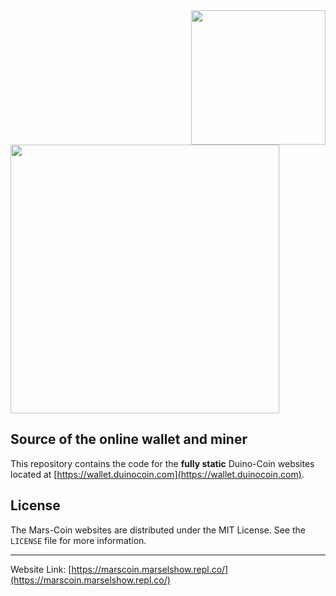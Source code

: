 <!--
*** Official Mars-Coin webservices README
*** by marselshow, 2022
-->

<a href="https://marscoin.marselshow.repl.co/">
  <img src="https://github.com/revoxhere/duino-coin/blob/master/Resources/duco-alt.png?raw=true" width="215px" align="right"/>
</a>


<a href="https://marscoin.marselshow.repl.co/">
  <img src="https://github.com/revoxhere/duino-coin/blob/master/Resources/ducobanner.png?raw=true" width="430px"/>
</a>

## Source of the online wallet and miner

This repository contains the code for the **fully static** Duino-Coin websites located at [https://wallet.duinocoin.com](https://wallet.duinocoin.com).


## License

The Mars-Coin websites are distributed under the MIT License. See the `LICENSE` file for more information.

<hr>

Website Link: [https://marscoin.marselshow.repl.co/](https://marscoin.marselshow.repl.co/)
